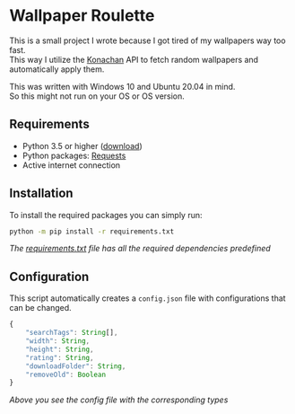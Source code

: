 # Wallpaper Roulette
This is a small project I wrote because I got tired of my wallpapers way too fast.  
This way I utilize the [Konachan] API to fetch random wallpapers and automatically apply them.

This was written with Windows 10 and Ubuntu 20.04 in mind.  
So this might not run on your OS or OS version.

## Requirements
- Python 3.5 or higher ([download](https://www.python.org/downloads/))
- Python packages: [Requests](https://pypi.org/project/requests/)
- Active internet connection

## Installation
To install the required packages you can simply run:
```bash
python -m pip install -r requirements.txt
```
*The [requirements.txt](../master/requirements.txt) file has all the required dependencies predefined*

## Configuration
This script automatically creates a `config.json` file with configurations that can be changed.

```js
{
    "searchTags": String[],
    "width": String,
    "height": String,
    "rating": String,
    "downloadFolder": String,
    "removeOld": Boolean
}
```
*Above you see the config file with the corresponding types*

[Konachan]: https://konachan.net/